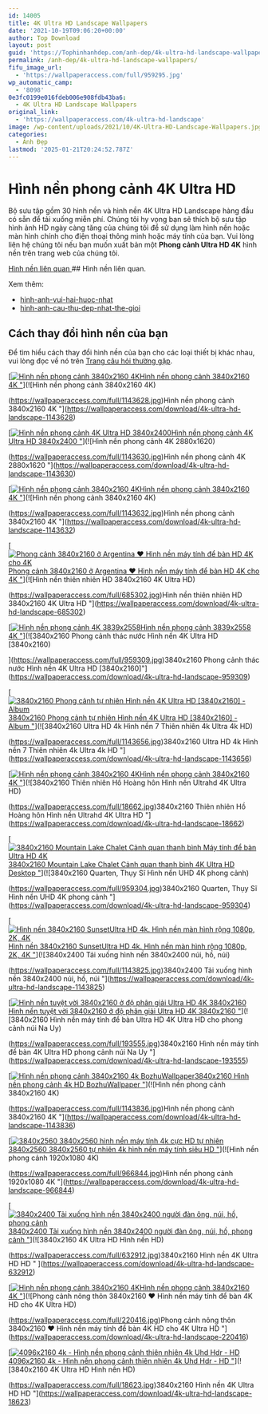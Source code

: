 ```yaml
---
id: 14005
title: 4K Ultra HD Landscape Wallpapers
date: '2021-10-19T09:06:20+00:00'
author: Top Download
layout: post
guid: 'https://Tophinhanhdep.com/anh-dep/4k-ultra-hd-landscape-wallpapers/'
permalink: /anh-dep/4k-ultra-hd-landscape-wallpapers/
fifu_image_url:
  - 'https://wallpaperaccess.com/full/959295.jpg'
wp_automatic_camp:
  - '8098'
0e3fc0199e016fdeb006e908fdb43ba6:
  - 4K Ultra HD Landscape Wallpapers
original_link:
  - 'https://wallpaperaccess.com/4k-ultra-hd-landscape'
image: /wp-content/uploads/2021/10/4K-Ultra-HD-Landscape-Wallpapers.jpg
categories:
  - Ảnh Đẹp
lastmod: '2025-01-21T20:24:52.787Z'
---
```

# Hình nền phong cảnh 4K Ultra HD

Bộ sưu tập gồm 30 hình nền và hình nền 4K Ultra HD Landscape hàng đầu có sẵn để tải xuống miễn phí. Chúng tôi hy vọng bạn sẽ thích bộ sưu tập hình ảnh HD ngày càng tăng của chúng tôi để sử dụng làm hình nền hoặc màn hình chính cho điện thoại thông minh hoặc máy tính của bạn. Vui lòng liên hệ chúng tôi nếu bạn muốn xuất bản một **Phong cảnh Ultra HD 4K** hình nền trên trang web của chúng tôi.

[Hình nền liên quan ](#related) ## Hình nền liên quan.

   
 Xem thêm:

   
- [hinh-anh-vui-hai-huoc-nhat](https://tophinhanhdep.com/anh-hai-huoc/hinh-anh-vui-hai-huoc-nhat/)
- [hinh-anh-cau-thu-dep-nhat-the-gioi](https://tophinhanhdep.com/anh-dep/hinh-anh-cau-thu-dep-nhat-the-gioi/)

## Cách thay đổi hình nền của bạn

Để tìm hiểu cách thay đổi hình nền của bạn cho các loại thiết bị khác nhau, vui lòng đọc về nó trên [Trang câu hỏi thường gặp](https://tophinhanhdep.com/faq/).

  
[[![Hình nền phong cảnh 3840x2160 4K](https://wallpaperaccess.com/full/959295.jpg)Hình nền phong cảnh 3840x2160 4K "](https://wallpaperaccess.com/download/4k-ultra-hd-landscape-959295)](![Hình nền phong cảnh 3840x2160 4K)

(https://wallpaperaccess.com/full/1143628.jpg)Hình nền phong cảnh 3840x2160 4K "](https://wallpaperaccess.com/download/4k-ultra-hd-landscape-1143628)

[[![Hình nền phong cảnh 4K Ultra HD 3840x2400](https://wallpaperaccess.com/full/1143629.jpg)Hình nền phong cảnh 4K Ultra HD 3840x2400 "](https://wallpaperaccess.com/download/4k-ultra-hd-landscape-1143629)](![Hình nền phong cảnh 4K 2880x1620)

(https://wallpaperaccess.com/full/1143630.jpg)Hình nền phong cảnh 4K 2880x1620 "](https://wallpaperaccess.com/download/4k-ultra-hd-landscape-1143630)

[[![Hình nền phong cảnh 3840x2160 4K](https://wallpaperaccess.com/full/1094936.jpg)Hình nền phong cảnh 3840x2160 4K "](https://wallpaperaccess.com/download/4k-ultra-hd-landscape-1094936)](![Hình nền phong cảnh 3840x2160 4K)

(https://wallpaperaccess.com/full/1143632.jpg)Hình nền phong cảnh 3840x2160 4K "](https://wallpaperaccess.com/download/4k-ultra-hd-landscape-1143632)

[[![Phong cảnh 3840x2160 ở Argentina ❤ Hình nền máy tính để bàn HD 4K cho 4K](https://wallpaperaccess.com/full/94472.jpg)Phong cảnh 3840x2160 ở Argentina ❤ Hình nền máy tính để bàn HD 4K cho 4K "](https://wallpaperaccess.com/download/4k-ultra-hd-landscape-94472)](![Hình nền thiên nhiên HD 3840x2160 4K Ultra HD)

(https://wallpaperaccess.com/full/685302.jpg)Hình nền thiên nhiên HD 3840x2160 4K Ultra HD "](https://wallpaperaccess.com/download/4k-ultra-hd-landscape-685302)

[[![Hình nền phong cảnh 4K 3839x2558](https://wallpaperaccess.com/full/1143646.jpg)Hình nền phong cảnh 3839x2558 4K "](https://wallpaperaccess.com/download/4k-ultra-hd-landscape-1143646)](![3840x2160 Phong cảnh thác nước Hình nền 4K Ultra HD [3840x2160)

](https://wallpaperaccess.com/full/959309.jpg)3840x2160 Phong cảnh thác nước Hình nền 4K Ultra HD \[3840x2160\]"](https://wallpaperaccess.com/download/4k-ultra-hd-landscape-959309)

[[![3840x2160 Phong cảnh tự nhiên Hình nền 4K Ultra HD [3840x2160] - Album](https://wallpaperaccess.com/full/959319.jpg)3840x2160 Phong cảnh tự nhiên Hình nền 4K Ultra HD \[3840x2160\] - Album "](https://wallpaperaccess.com/download/4k-ultra-hd-landscape-959319)](![3840x2160 Ultra HD 4k Hình nền 7 Thiên nhiên 4k Ultra 4k HD)

(https://wallpaperaccess.com/full/1143656.jpg)3840x2160 Ultra HD 4k Hình nền 7 Thiên nhiên 4k Ultra 4k HD "](https://wallpaperaccess.com/download/4k-ultra-hd-landscape-1143656)

[[![Hình nền phong cảnh 3840x2160 4K](https://wallpaperaccess.com/full/959322.jpg)Hình nền phong cảnh 3840x2160 4K "](https://wallpaperaccess.com/download/4k-ultra-hd-landscape-959322)](![3840x2160 Thiên nhiên Hồ Hoàng hôn Hình nền Ultrahd 4K Ultra HD)

(https://wallpaperaccess.com/full/18662.jpg)3840x2160 Thiên nhiên Hồ Hoàng hôn Hình nền Ultrahd 4K Ultra HD "](https://wallpaperaccess.com/download/4k-ultra-hd-landscape-18662)

[[![3840x2160 Mountain Lake Chalet Cảnh quan thanh bình Máy tính để bàn Ultra HD 4K](https://wallpaperaccess.com/full/913662.jpg)3840x2160 Mountain Lake Chalet Cảnh quan thanh bình 4K Ultra HD Desktop "](https://wallpaperaccess.com/download/4k-ultra-hd-landscape-913662)](![3840x2160 Quarten, Thụy Sĩ Hình nền UHD 4K phong cảnh)

(https://wallpaperaccess.com/full/959304.jpg)3840x2160 Quarten, Thụy Sĩ Hình nền UHD 4K phong cảnh "](https://wallpaperaccess.com/download/4k-ultra-hd-landscape-959304)

[[![Hình nền 3840x2160 SunsetUltra HD 4k.  Hình nền màn hình rộng 1080p, 2K, 4K](https://wallpaperaccess.com/full/217944.jpg)Hình nền 3840x2160 SunsetUltra HD 4k. Hình nền màn hình rộng 1080p, 2K, 4K "](https://wallpaperaccess.com/download/4k-ultra-hd-landscape-217944)](![3840x2400 Tải xuống hình nền 3840x2400 núi, hồ, núi)

(https://wallpaperaccess.com/full/1143825.jpg)3840x2400 Tải xuống hình nền 3840x2400 núi, hồ, núi "](https://wallpaperaccess.com/download/4k-ultra-hd-landscape-1143825)

[[![Hình nền tuyệt vời 3840x2160 ở độ phân giải Ultra HD 4K 3840x2160](https://wallpaperaccess.com/full/1143831.jpg)Hình nền tuyệt vời 3840x2160 ở độ phân giải Ultra HD 4K 3840x2160 "](https://wallpaperaccess.com/download/4k-ultra-hd-landscape-1143831)](![3840x2160 Hình nền máy tính để bàn Ultra HD 4K Ultra HD cho phong cảnh núi Na Uy)

(https://wallpaperaccess.com/full/193555.jpg)3840x2160 Hình nền máy tính để bàn 4K Ultra HD phong cảnh núi Na Uy "](https://wallpaperaccess.com/download/4k-ultra-hd-landscape-193555)

[[![Hình nền phong cảnh 3840x2160 4k BozhuWallpaper](https://wallpaperaccess.com/full/345529.jpg)3840x2160 Hình nền phong cảnh 4k HD BozhuWallpaper "](https://wallpaperaccess.com/download/4k-ultra-hd-landscape-345529)](![Hình nền phong cảnh 3840x2160 4K)

(https://wallpaperaccess.com/full/1143836.jpg)Hình nền phong cảnh 3840x2160 4K "](https://wallpaperaccess.com/download/4k-ultra-hd-landscape-1143836)

[[![3840x2560 3840x2560 hình nền máy tính 4k cực HD tự nhiên](https://wallpaperaccess.com/full/1143850.jpg)3840x2560 3840x2560 tự nhiên 4k hình nền máy tính siêu HD "](https://wallpaperaccess.com/download/4k-ultra-hd-landscape-1143850)](![Hình nền phong cảnh 1920x1080 4K)

(https://wallpaperaccess.com/full/966844.jpg)Hình nền phong cảnh 1920x1080 4K "](https://wallpaperaccess.com/download/4k-ultra-hd-landscape-966844)

[[![3840x2400 Tải xuống hình nền 3840x2400 người đàn ông, núi, hồ, phong cảnh](https://wallpaperaccess.com/full/114728.jpg)3840x2400 Tải xuống hình nền 3840x2400 người đàn ông, núi, hồ, phong cảnh "](https://wallpaperaccess.com/download/4k-ultra-hd-landscape-114728)](![3840x2160 4K Ultra HD Hình nền HD)

(https://wallpaperaccess.com/full/632912.jpg)3840x2160 Hình nền 4K Ultra HD HD " ](https://wallpaperaccess.com/download/4k-ultra-hd-landscape-632912)

[[![Hình nền phong cảnh 3840x2160 4K](https://wallpaperaccess.com/full/959316.jpg)Hình nền phong cảnh 3840x2160 4K "](https://wallpaperaccess.com/download/4k-ultra-hd-landscape-959316)](![Phong cảnh nông thôn 3840x2160 ❤ Hình nền máy tính để bàn 4K HD cho 4K Ultra HD)

(https://wallpaperaccess.com/full/220416.jpg)Phong cảnh nông thôn 3840x2160 ❤ Hình nền máy tính để bàn 4K HD cho 4K Ultra HD "](https://wallpaperaccess.com/download/4k-ultra-hd-landscape-220416)

[[![4096x2160 4k - Hình nền phong cảnh thiên nhiên 4k Uhd Hdr - HD](https://wallpaperaccess.com/full/1143903.jpg)4096x2160 4k - Hình nền phong cảnh thiên nhiên 4k Uhd Hdr - HD "](https://wallpaperaccess.com/download/4k-ultra-hd-landscape-1143903)](![3840x2160 4K Ultra HD Hình nền HD)

(https://wallpaperaccess.com/full/18623.jpg)3840x2160 Hình nền 4K Ultra HD HD "](https://wallpaperaccess.com/download/4k-ultra-hd-landscape-18623)
